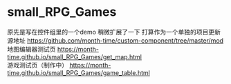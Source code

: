 # small_RPG_Games
原先是写在控件组里的一个demo 稍微扩展了一下 打算作为一个单独的项目更新
<br>
源地址 <a>https://github.com/month-time/custom-component/tree/master/mod</a>
<br>
地图编辑器测试页 <a>https://month-time.github.io/small_RPG_Games/get_map.html</a>
<br>
游戏测试页（制作中） <a>https://month-time.github.io/small_RPG_Games/game_table.html</a>